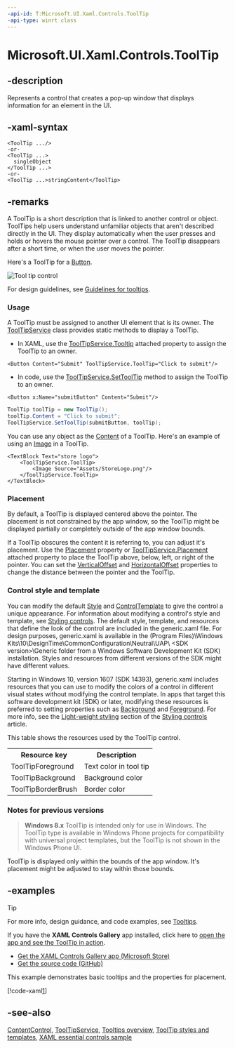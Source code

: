 ```yaml
---
-api-id: T:Microsoft.UI.Xaml.Controls.ToolTip
-api-type: winrt class
---
```


<!-- Class syntax.
public class ToolTip : Windows.UI.Xaml.Controls.ContentControl, Windows.UI.Xaml.Controls.IToolTip
-->

# Microsoft.UI.Xaml.Controls.ToolTip

## -description

Represents a control that creates a pop-up window that displays information for an element in the UI.

## -xaml-syntax

```xaml
<ToolTip .../>
-or-
<ToolTip ...>
  singleObject
</ToolTip ...>
-or-
<ToolTip ...>stringContent</ToolTip>
```


## -remarks

A ToolTip is a short description that is linked to another control or object. ToolTips help users understand unfamiliar objects that aren't described directly in the UI. They display automatically when the user presses and holds or hovers the mouse pointer over a control. The ToolTip disappears after a short time, or when the user moves the pointer.

Here's a ToolTip for a [Button](button.md).

<img alt="Tool tip control" src="images/controls/ToolTip.png" />

For design guidelines, see [Guidelines for tooltips](/windows/uwp/controls-and-patterns/tooltips).

### Usage

A ToolTip must be assigned to another UI element that is its owner. The [ToolTipService](tooltipservice.md) class provides static methods to display a ToolTip.

+ In XAML, use the [ToolTipService.Tooltip](/windows/winui/api/microsoft.ui.xaml.controls.tooltipservice#xaml-attached-properties) attached property to assign the ToolTip to an owner.
```xaml
<Button Content="Submit" ToolTipService.ToolTip="Click to submit"/>
```

+ In code, use the [ToolTipService.SetToolTip](tooltipservice_settooltip_436756233.md) method to assign the ToolTip to an owner.
```xaml
<Button x:Name="submitButton" Content="Submit"/>
```

```csharp
ToolTip toolTip = new ToolTip();
toolTip.Content = "Click to submit";
ToolTipService.SetToolTip(submitButton, toolTip);
```

You can use any object as the [Content](contentcontrol_content.md) of a ToolTip. Here's an example of using an [Image](image.md) in a ToolTip.

```xaml
<TextBlock Text="store logo">
    <ToolTipService.ToolTip>
        <Image Source="Assets/StoreLogo.png"/>
    </ToolTipService.ToolTip>
</TextBlock> 
```

### Placement

By default, a ToolTip is displayed centered above the pointer. The placement is not constrained by the app window, so the ToolTip might be displayed partially or completely outside of the app window bounds.

If a ToolTip obscures the content it is referring to, you can adjust it's placement. Use the [Placement](tooltip_placement.md) property or [ToolTipService.Placement](/windows/winui/api/microsoft.ui.xaml.controls.tooltipservice#xaml-attached-properties) attached property to place the ToolTip above, below, left, or right of the pointer. You can set the [VerticalOffset](tooltip_verticaloffset.md) and [HorizontalOffset](tooltip_horizontaloffset.md) properties to change the distance between the pointer and the ToolTip.

### Control style and template

You can modify the default [Style](../microsoft.ui.xaml/style.md) and [ControlTemplate](controltemplate.md) to give the control a unique appearance. For information about modifying a control's style and template, see [Styling controls](/windows/uwp/controls-and-patterns/styling-controls). The default style, template, and resources that define the look of the control are included in the generic.xaml file. For design purposes, generic.xaml is available in the \(Program Files)\Windows Kits\10\DesignTime\CommonConfiguration\Neutral\UAP\ &lt;SDK version&gt;\Generic folder from a Windows Software Development Kit (SDK) installation. Styles and resources from different versions of the SDK might have different values.

Starting in Windows 10, version 1607 (SDK 14393), generic.xaml includes resources that you can use to modify the colors of a control in different visual states without modifying the control template. In apps that target this software development kit (SDK) or later, modifying these resources is preferred to setting properties such as [Background](control_background.md) and [Foreground](control_foreground.md). For more info, see the [Light-weight styling](/windows/uwp/controls-and-patterns/styling-controls) section of the [Styling controls](/windows/uwp/controls-and-patterns/styling-controls) article.

This table shows the resources used by the ToolTip control.

<table>
   <tr><th>Resource key</th><th>Description</th></tr>
   <tr><td>ToolTipForeground</td><td>Text color in tool tip</td></tr>
   <tr><td>ToolTipBackground</td><td>Background color</td></tr>
   <tr><td>ToolTipBorderBrush</td><td>Border color</td></tr>
</table>

### Notes for previous versions

> **Windows 8.x**
>   ToolTip is intended only for use in Windows. The ToolTip type is available in Windows Phone projects for compatibility with universal project templates, but the ToolTip is not shown in the Windows Phone  UI.

   ToolTip is displayed only within the bounds of the app window. It's placement might be adjusted to stay within those bounds.

## -examples

> [!TIP]
> For more info, design guidance, and code examples, see [Tooltips](/windows/apps/design/controls/tooltips).
>
> If you have the **XAML Controls Gallery** app installed, click here to [open the app and see the ToolTip in action](xamlcontrolsgallery:/item/ToolTip).
> + [Get the XAML Controls Gallery app (Microsoft Store)](https://www.microsoft.com/store/productId/9MSVH128X2ZT)
> + [Get the source code (GitHub)](https://github.com/Microsoft/Xaml-Controls-Gallery)

This example demonstrates basic tooltips and the properties for placement.

[!code-xaml[1](../microsoft.ui.xaml.controls.primitives/code/System.Windows.Controls.ToolTip/csharp/Page.xaml#Snippet1)]

## -see-also
[ContentControl](contentcontrol.md), [ToolTipService](tooltipservice.md), [Tooltips overview](/windows/apps/design/controls/tooltips), [ToolTip styles and templates](/windows/apps/design/style/xaml-styles), [XAML essential controls sample](https://github.com/microsoftarchive/msdn-code-gallery-microsoft/tree/master/Official%20Windows%20Platform%20Sample/Windows%208.1%20Store%20app%20samples/99866-Windows%208.1%20Store%20app%20samples/XAML%20essential%20controls%20sample)
